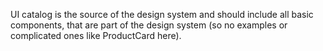 UI catalog is the source of the design system and should include all basic components, that are part of the design system (so no examples or complicated ones like ProductCard here).
